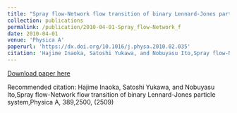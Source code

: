```yaml
---
title: "Spray flow-Network flow transition of binary Lennard-Jones particle system"
collection: publications
permalink: /publication/2010-04-01-Spray_flow-Network_f
date: 2010-04-01
venue: 'Physica A'
paperurl: 'https://dx.doi.org/10.1016/j.physa.2010.02.035'
citation: 'Hajime Inaoka, Satoshi Yukawa, and Nobuyasu Ito,Spray flow-Network flow transition of binary Lennard-Jones particle system,Physica A, <bf>389</bf>,2500, (2509)'
---
```


<a href='https://dx.doi.org/10.1016/j.physa.2010.02.035'>Download paper here</a>

Recommended citation: Hajime Inaoka, Satoshi Yukawa, and Nobuyasu Ito,Spray flow-Network flow transition of binary Lennard-Jones particle system,Physica A, <bf>389</bf>,2500, (2509)